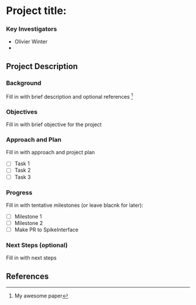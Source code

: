 # Project title:

### Key Investigators

* Olivier Winter
* 

## Project Description

### Background

Fill in with brief description and optional references [^1]

### Objectives

Fill in with brief objective for the project


### Approach and Plan

Fill in with approach and project plan

 * [ ] Task 1
 * [ ] Task 2
 * [ ] Task 3

### Progress

Fill in with tentative milestones (or leave blacnk for later):

 * [ ] Milestone 1
 * [ ] Milestone 2
 * [ ] Make PR to SpikeInterface

### Next Steps (optional)

Fill in with next steps

## References

[^1]: My awesome paper

